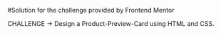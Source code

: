 #Solution for the challenge provided by Frontend Mentor


CHALLENGE -> Design a Product-Preview-Card using HTML and CSS.
